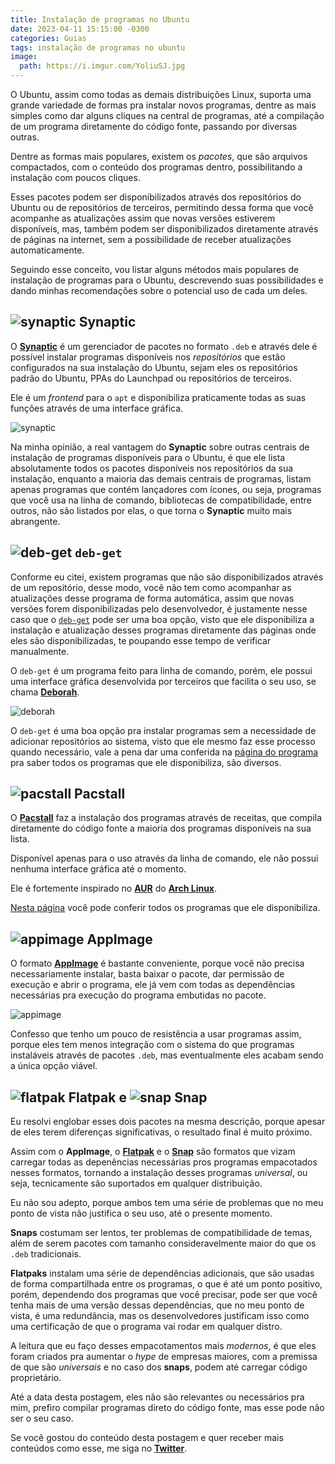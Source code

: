 ```yaml
---
title: Instalação de programas no Ubuntu
date: 2023-04-11 15:15:00 -0300
categories: Guias
tags: instalação de programas no ubuntu
image:
  path: https://i.imgur.com/YoliuSJ.jpg
---
```


O Ubuntu, assim como todas as demais distribuições Linux, suporta uma grande variedade de formas pra instalar novos programas, dentre as mais simples como dar alguns cliques na central de programas, até a compilação de um programa diretamente do código fonte, passando por diversas outras.

Dentre as formas mais populares, existem os _pacotes_, que são arquivos compactados, com o conteúdo dos programas dentro, possibilitando a instalação com poucos cliques.

Esses pacotes podem ser disponibilizados através dos repositórios do Ubuntu ou de repositórios de terceiros, permitindo dessa forma que você acompanhe as atualizações assim que novas versões estiverem disponíveis, mas, também podem ser disponibilizados diretamente através de páginas na internet, sem a possibilidade de receber atualizações automaticamente.

Seguindo esse conceito, vou listar alguns métodos mais populares de instalação de programas para o Ubuntu, descrevendo suas possibilidades e dando minhas recomendações sobre o potencial uso de cada um deles.

## ![synaptic](https://raw.githubusercontent.com/PapirusDevelopmentTeam/papirus-icon-theme/master/Papirus/22x22/apps/synaptic.svg) Synaptic

O [**Synaptic**](https://savannah.nongnu.org/projects/synaptic) é um gerenciador de pacotes no formato `.deb` e através dele é possível instalar programas disponíveis nos _repositórios_ que estão configurados na sua instalação do Ubuntu, sejam eles os repositórios padrão do Ubuntu, PPAs do Launchpad ou repositórios de terceiros.

Ele é um _frontend_ para o `apt` e disponibiliza praticamente todas as suas funções através de uma interface gráfica.

![synaptic](https://i.imgur.com/17Vtwfb.png)

Na minha opinião, a real vantagem do **Synaptic** sobre outras centrais de instalação de programas disponíveis para o Ubuntu, é que ele lista absolutamente todos os pacotes disponíveis nos repositórios da sua instalação, enquanto a maioria das demais centrais de programas, listam apenas programas que contém lançadores com ícones, ou seja, programas que você usa na linha de comando, bibliotecas de compatibilidade, entre outros, não são listados por elas, o que torna o **Synaptic** muito mais abrangente.

## ![deb-get](https://raw.githubusercontent.com/PapirusDevelopmentTeam/papirus-icon-theme/master/Papirus/22x22/apps/distributor-logo-debian.svg) `deb-get`

Conforme eu citei, existem programas que não são disponibilizados através de um repositório, desse modo, você não tem como acompanhar as atualizações desse programa de forma automática, assim que novas versões forem disponibilizadas pelo desenvolvedor, é justamente nesse caso que o [`deb-get`](https://github.com/wimpysworld/deb-get) pode ser uma boa opção, visto que ele disponibiliza a instalação e atualização desses programas diretamente das páginas onde eles são disponibilizadas, te poupando esse tempo de verificar manualmente.

O `deb-get` é um programa feito para linha de comando, porém, ele possui uma interface gráfica desenvolvida por terceiros que facilita o seu uso, se chama [**Deborah**](https://github.com/ymauray/deborah/).

![deborah](https://i.imgur.com/BGzR1DV.png)

O `deb-get` é uma boa opção pra instalar programas sem a necessidade de adicionar repositórios ao sistema, visto que ele mesmo faz esse processo quando necessário, vale a pena dar uma conferida na [página do programa](https://github.com/wimpysworld/deb-get/tree/main/01-main) pra saber todos os programas que ele disponibiliza, são diversos.

## ![pacstall](https://raw.githubusercontent.com/PapirusDevelopmentTeam/papirus-icon-theme/master/Papirus/22x22/mimetypes/text-x-pkgbuild.svg) Pacstall

O [**Pacstall**](https://pacstall.dev/) faz a instalação dos programas através de receitas, que compila diretamente do código fonte a maioria dos programas disponíveis na sua lista.

Disponível apenas para o uso através da linha de comando, ele não possui nenhuma interface gráfica até o momento.

Ele é fortemente inspirado no [**AUR**](aur.archlinux.org) do [**Arch Linux**](https://archlinux.org).

[Nesta página](https://pacstall.dev/packages) você pode conferir todos os programas que ele disponibiliza.

## ![appimage](https://raw.githubusercontent.com/PapirusDevelopmentTeam/papirus-icon-theme/master/Papirus/22x22/mimetypes/application-x-iso9660-appimage.svg) AppImage

O formato [**AppImage**](https://appimage.org) é bastante conveniente, porque você não precisa necessariamente instalar, basta baixar o pacote, dar permissão de execução e abrir o programa, ele já vem com todas as dependências necessárias pra execução do programa embutidas no pacote.

![appimage](https://i.imgur.com/7ObNA5R.png)

Confesso que tenho um pouco de resistência a usar programas assim, porque eles tem menos integração com o sistema do que programas instaláveis através de pacotes `.deb`, mas eventualmente eles acabam sendo a única opção viável.

## ![flatpak](https://raw.githubusercontent.com/PapirusDevelopmentTeam/papirus-icon-theme/master/Papirus/22x22/mimetypes/application-vnd.flatpak.svg) Flatpak e ![snap](https://raw.githubusercontent.com/PapirusDevelopmentTeam/papirus-icon-theme/master/Papirus/22x22/apps/com.github.bartzaalberg.snaptastic.svg) Snap

Eu resolvi englobar esses dois pacotes na mesma descrição, porque apesar de eles terem diferenças significativas, o resultado final é muito próximo.

Assim com o **AppImage**, o [**Flatpak**](https://flatpak.org) e o [**Snap**](https://snapcraft.io) são formatos que vizam carregar todas as depenências necessárias pros programas empacotados nesses formatos, tornando a instalação desses programas _universal_, ou seja, tecnicamente são suportados em qualquer distribuição.

Eu não sou adepto, porque ambos tem uma série de problemas que no meu ponto de vista não justifica o seu uso, até o presente momento.

**Snaps** costumam ser lentos, ter problemas de compatibilidade de temas, além de serem pacotes com tamanho consideravelmente maior do que os `.deb` tradicionais.

**Flatpaks** instalam uma série de dependências adicionais, que são usadas de forma compartilhada entre os programas, o que é até um ponto positivo, porém, dependendo dos programas que você precisar, pode ser que você tenha mais de uma versão dessas dependências, que no meu ponto de vista, é uma redundância, mas os desenvolvedores justificam isso como uma certificação de que o programa vai rodar em qualquer distro.

A leitura que eu faço desses empacotamentos mais _modernos_, é que eles foram criados pra aumentar o _hype_ de empresas maiores, com a premissa de que são _universais_ e no caso dos **snaps**, podem até carregar código proprietário.

Até a data desta postagem, eles não são relevantes ou necessários pra mim, prefiro compilar programas direto do código fonte, mas esse pode não ser o seu caso.

Se você gostou do conteúdo desta postagem e quer receber mais conteúdos como esse, me siga no [**Twitter**](https://twitter.com/rauldipeas).